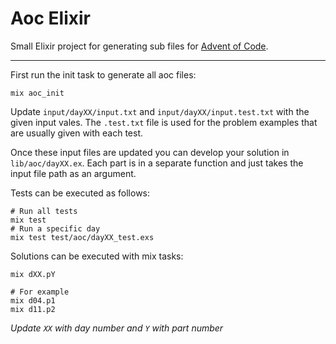 # Aoc Elixir

Small Elixir project for generating sub files for [Advent of Code](https://adventofcode.com/).

---

First run the init task to generate all aoc files:

```
mix aoc_init
```

Update `input/dayXX/input.txt` and `input/dayXX/input.test.txt` with the given
input vales. The `.test.txt` file is used for the problem examples that are
usually given with each test.

Once these input files are updated you can develop your solution in
`lib/aoc/dayXX.ex`. Each part is in a separate function and just takes the input
file path as an argument.

Tests can be executed as follows:

```
# Run all tests
mix test
# Run a specific day
mix test test/aoc/dayXX_test.exs
```

Solutions can be executed with mix tasks:

```
mix dXX.pY

# For example
mix d04.p1
mix d11.p2
```

*Update `XX` with day number and `Y` with part number*
